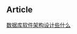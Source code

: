 ## Article

[数据库软件架构设计些什么](http://mp.weixin.qq.com/s?__biz=MjM5ODYxMDA5OQ==&mid=400465735&idx=1&sn=8d7067de4cc8f73ea5558f07e0a9340e&scene=0#wechat_redirect)

